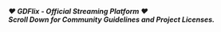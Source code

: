 ***❤ GDFlix - Official Streaming Platform ❤***<br />
***Scroll Down for Community Guidelines and Project Licenses.***
